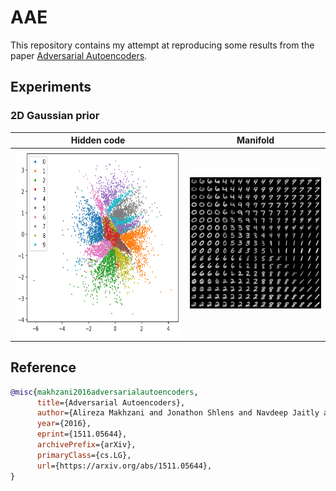 # AAE

This repository contains my attempt at reproducing some results from the paper [Adversarial Autoencoders](https://arxiv.org/abs/1511.05644).

## Experiments

### 2D Gaussian prior

Hidden code | Manifold
:---: | :---:
<img src="assets/hiddencode_final.png" width=397 height=300> | <img src="assets/manifold_final.png" width=300>


## Reference

```bibtex
@misc{makhzani2016adversarialautoencoders,
      title={Adversarial Autoencoders}, 
      author={Alireza Makhzani and Jonathon Shlens and Navdeep Jaitly and Ian Goodfellow and Brendan Frey},
      year={2016},
      eprint={1511.05644},
      archivePrefix={arXiv},
      primaryClass={cs.LG},
      url={https://arxiv.org/abs/1511.05644}, 
}
```